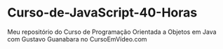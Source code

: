 # Curso-de-JavaScript-40-Horas
 Meu repositório do Curso de Programação Orientada a Objetos em Java com Gustavo Guanabara no CursoEmVídeo.com
